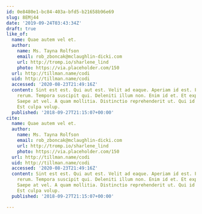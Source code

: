 ```yaml
---
id: 0e8480e1-bc84-403a-bfd5-b21658b96e69
slug: 8EMj44
date: '2019-09-24T03:43:34Z'
draft: true
like_of:
  name: Quae autem vel et.
  author:
    name: Ms. Tayna Rolfson
    email: rob_zboncak@mclaughlin-dicki.com
    url: http://tromp.io/sharlene_lind
    photo: https://via.placeholder.com/150
  url: http://tillman.name/codi
  uid: http://tillman.name/codi
  accessed: '2020-08-23T21:49:16Z'
  content: Sint est est. Qui aut est. Velit ad eaque. Aperiam id est. Facilis maxime
    rerum. Tempora suscipit qui. Deleniti illum non. Enim id et. Et explicabo dicta.
    Saepe at vel. A quam mollitia. Distinctio reprehenderit ut. Qui id distinctio.
    Est culpa volup.
  published: '2018-09-27T21:15:07+00:00'
cite:
  name: Quae autem vel et.
  author:
    name: Ms. Tayna Rolfson
    email: rob_zboncak@mclaughlin-dicki.com
    url: http://tromp.io/sharlene_lind
    photo: https://via.placeholder.com/150
  url: http://tillman.name/codi
  uid: http://tillman.name/codi
  accessed: '2020-08-23T21:49:16Z'
  content: Sint est est. Qui aut est. Velit ad eaque. Aperiam id est. Facilis maxime
    rerum. Tempora suscipit qui. Deleniti illum non. Enim id et. Et explicabo dicta.
    Saepe at vel. A quam mollitia. Distinctio reprehenderit ut. Qui id distinctio.
    Est culpa volup.
  published: '2018-09-27T21:15:07+00:00'

---
```



